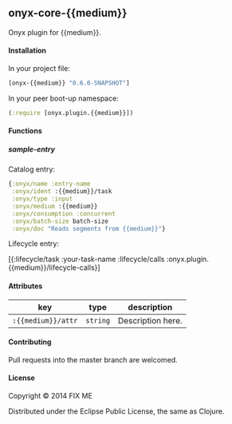 ## onyx-core-{{medium}}

Onyx plugin for {{medium}}.

#### Installation

In your project file:

```clojure
[onyx-{{medium}} "0.6.0-SNAPSHOT"]
```

In your peer boot-up namespace:

```clojure
(:require [onyx.plugin.{{medium}}])
```

#### Functions

##### sample-entry

Catalog entry:

```clojure
{:onyx/name :entry-name
 :onyx/ident :{{medium}}/task
 :onyx/type :input
 :onyx/medium :{{medium}}
 :onyx/consumption :concurrent
 :onyx/batch-size batch-size
 :onyx/doc "Reads segments from {{medium}}"}
```

Lifecycle entry:

[{:lifecycle/task :your-task-name
  :lifecycle/calls :onyx.plugin.{{medium}}/lifecycle-calls}]

#### Attributes

|key                           | type      | description
|------------------------------|-----------|------------
|`:{{medium}}/attr`            | `string`  | Description here.

#### Contributing

Pull requests into the master branch are welcomed.

#### License

Copyright © 2014 FIX ME

Distributed under the Eclipse Public License, the same as Clojure.
